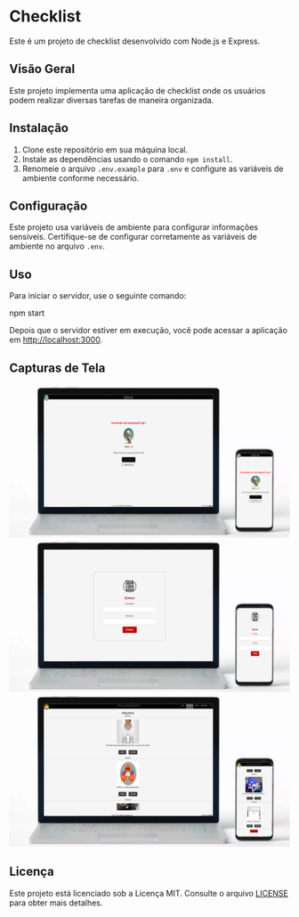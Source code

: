 # Checklist

Este é um projeto de checklist desenvolvido com Node.js e Express.

## Visão Geral

Este projeto implementa uma aplicação de checklist onde os usuários podem realizar diversas tarefas de maneira organizada.

## Instalação

1. Clone este repositório em sua máquina local.
2. Instale as dependências usando o comando `npm install`.
3. Renomeie o arquivo `.env.example` para `.env` e configure as variáveis de ambiente conforme necessário.

## Configuração

Este projeto usa variáveis de ambiente para configurar informações sensíveis. Certifique-se de configurar corretamente as variáveis de ambiente no arquivo `.env`.

## Uso

Para iniciar o servidor, use o seguinte comando:

npm start


Depois que o servidor estiver em execução, você pode acessar a aplicação em [http://localhost:3000](http://localhost:3000).

## Capturas de Tela

![Captura de Tela 1](capture/a.png)
![Captura de Tela 2](capture/b.png)
![Captura de Tela 3](capture/c.png)

## Licença

Este projeto está licenciado sob a Licença MIT. Consulte o arquivo [LICENSE](LICENSE) para obter mais detalhes.